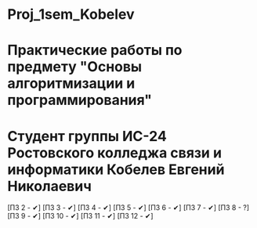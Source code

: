# Proj_1sem_Kobelev
# Практические работы по предмету "Основы алгоритмизации и программирования"
# Студент группы ИС-24 Ростовского колледжа связи и информатики Кобелев Евгений Николаевич

[ПЗ 2 - ✔]
[ПЗ 3 - ✔]
[ПЗ 4 - ✔]
[ПЗ 5 - ✔]
[ПЗ 6 - ✔]
[ПЗ 7 - ✔]
[ПЗ 8 - ?]
[ПЗ 9 - ✔]
[ПЗ 10 - ✔]
[ПЗ 11 - ✔]
[ПЗ 12 - ✔]
